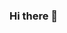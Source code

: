 ### Hi there 👋

<!--
**BendabizAdam/BendabizAdam** is a ✨ _special_ ✨ repository because its `README.md` (this file) appears on your GitHub profile.


  <img align="center" src="https://github-readme-stats.vercel.app/api?username=BendabizAdam&show_icons=true&theme=dracula&line_height=27" alt="Aimene BAHRI's github stats"/>

 [![Top Langs](https://github-readme-stats.vercel.app/api/top-langs/?username=BendabizAdam)](https://github.com/anuraghazra/github-readme-stats)

Here are some ideas to get you started:

- 🔭 I’m currently working on private projects
- 🌱 I’m currently learning Spring Framework
- 👯 I’m looking to collaborate on spring projects
- 🤔 I’m looking for help with nothing rn
- 💬 Ask me about anything related to java
- 📫 How to reach me: https://facebook.com/xbendabizadamo
- 😄 Pronouns: Adam
- ⚡ Fun fact: ...
-->
